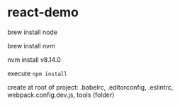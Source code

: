 # react-demo

brew install node

brew install nvm

nvm install v8.14.0

execute `npm install`

create at root of project: .babelrc, .editorconfig, .eslintrc, webpack.config.dev.js, tools (folder)
